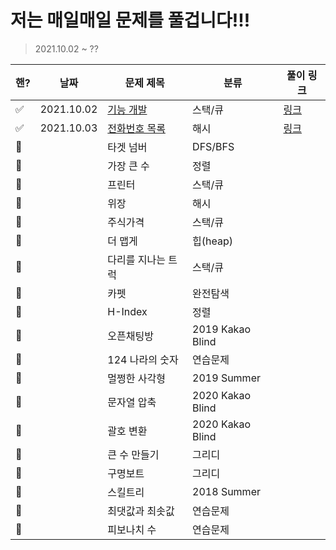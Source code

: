 # 저는 매일매일 문제를 풀겁니다!!!

> 2021.10.02 ~ ?? 

| 핸?  | 날짜       | 문제 제목                                                    | 분류             | 풀이 링크                         |
| ---- | ---------- | ------------------------------------------------------------ | ---------------- | --------------------------------- |
| ✅    | 2021.10.02 | [기능 개발](https://programmers.co.kr/learn/courses/30/lessons/42586) | 스택/큐          | [링크](./stack-queue/기능개발.py) |
| ✅    | 2021.10.03 | [전화번호 목록](https://programmers.co.kr/learn/courses/30/lessons/42577) | 해시             | [링크](./hash/전화번호목록.py)    |
| 🔳    |            | 타겟 넘버                                                    | DFS/BFS          |                                   |
| 🔳    |            | 가장 큰 수                                                   | 정렬             |                                   |
| 🔳    |            | 프린터                                                       | 스택/큐          |                                   |
| 🔳    |            | 위장                                                         | 해시             |                                   |
| 🔳    |            | 주식가격                                                     | 스택/큐          |                                   |
| 🔳    |            | 더 맵게                                                      | 힙(heap)         |                                   |
| 🔳    |            | 다리를 지나는 트럭                                           | 스택/큐          |                                   |
| 🔳    |            | 카펫                                                         | 완전탐색         |                                   |
| 🔳    |            | H-Index                                                      | 정렬             |                                   |
| 🔳    |            | 오픈채팅방                                                   | 2019 Kakao Blind |                                   |
| 🔳    |            | 124 나라의 숫자                                              | 연습문제         |                                   |
| 🔳    |            | 멀쩡한 사각형                                                | 2019 Summer      |                                   |
| 🔳    |            | 문자열 압축                                                  | 2020 Kakao Blind |                                   |
| 🔳    |            | 괄호 변환                                                    | 2020 Kakao Blind |                                   |
| 🔳    |            | 큰 수 만들기                                                 | 그리디           |                                   |
| 🔳    |            | 구명보트                                                     | 그리디           |                                   |
| 🔳    |            | 스킬트리                                                     | 2018 Summer      |                                   |
| 🔳    |            | 최댓값과 최솟값                                              | 연습문제         |                                   |
| 🔳    |            | 피보나치 수                                                  | 연습문제         |                                   |





